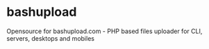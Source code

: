 # bashupload
Opensource for bashupload.com - PHP based files uploader for CLI, servers, desktops and mobiles
